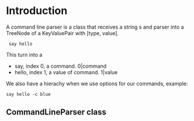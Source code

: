 # Introduction

A command line parser is a class that receives a string s and parser into a TreeNode of a KeyValuePair
with [type, value].

```text
 say hello
```
This turn into a 
- say, index 0, a command. 0|command
- hello, index 1, a value of command. 1|value

We also have a hierachy when we use options for our commands,
example:
```text
say hello -c blue
```

## CommandLineParser class

